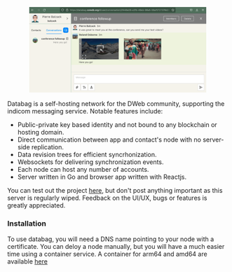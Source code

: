 
<p align="center">
  <a href="#"><img src="/doc/screenshot.png" width="80%"/></a>
</p>

Databag is a self-hosting network for the DWeb community, supporting the indicom messaging service. Notable features include:
- Public-private key based identity and not bound to any blockchain or hosting domain.
- Direct communication between app and contact's node with no server-side replication.
- Data revision trees for efficient syncrhonization.
- Websockets for delivering synchronization events.
- Each node can host any number of accounts.
- Server written in Go and browser app written with Reactjs.

You can test out the project [here](https://databag.coredb.org/#/create), but don't post anything important as this server is regularly wiped. Feedback on the UI/UX, bugs or features is greatly appreciated.

### Installation

To use databag, you will need a DNS name pointing to your node with a certificate. You can deloy a node manually, but you will have a much easier time using a container service. A container for arm64 and amd64 are available [here](https://hub.docker.com/r/balzack/databag/tags)
